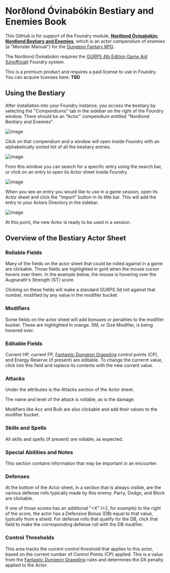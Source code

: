# Norðlond Óvinabókin Bestiary and Enemies Book

This GitHub is for support of the Foundry module, [**Norðlond Óvinabókin: Nordlond Bestiary and Enemies**](https://gaming-ballistic.myshopify.com/collections/all-products/products/nordlondr-ovinabokin-bestiary-and-enemies-book?_pos=10&_fid=532e29de0&_ss=c&variant=42661549375743), which is an actor compendium of enemies (a "Monster Manual") for the [Dungeon Fantary RPG](http://www.warehouse23.com/products/SJG31-1005#_ga=2.47807847.1171997671.1651678932-449078822.1651678932).

The Norðlond Óvinabókin requires the [GURPS 4th Edition Game Aid (Unofficial)](https://foundryvtt.com/packages/gurps) Foundry system.

This is a premium product and requires a paid license to use in Foundry. You can acquire licenses here: **TBD**

## Using the Bestiary

After installation into your Foundry instance, you access the bestiary by selecting the "Compendiums" tab in the sidebar on the right of the Foundry window. There should be an "Actor" compendium entitled "Nordlond Bestiary and Enemies".

![image](https://user-images.githubusercontent.com/7349413/166707511-9a884f96-d606-44ce-b246-18b17441f414.png)

Click on that compendium and a window will open inside Foundry with an alphabetically sorted list of all the bestiary entries.

![image](https://user-images.githubusercontent.com/7349413/166707819-1bc630e5-2057-4ff8-b8ae-7c9b0455f923.png)

From this window you can search for a specific entry using the search bar, or click on an entry to open its Actor sheet inside Foundry.

![image](https://user-images.githubusercontent.com/7349413/166708106-b1d13c67-2a07-43df-ae34-ccf2c85bc658.png)

When you see an entry you would like to use in a game session, open its Actor sheet and click the "Import" button in its title bar. This will add the entry to your Actors Directory in the sidebar.

![image](https://user-images.githubusercontent.com/7349413/166708752-00607f8d-0eaa-4548-9162-ddcf641ae783.png)

At this point, the new Actor is ready to be used in a session.

## Overview of the Bestiary Actor Sheet

### Rollable Fields

Many of the fields on the actor sheet that could be rolled against in a game are clickable. Those fields are highlighted in gold when the mouse cursor hovers over them. In the example below, the mouse is hovering over the Augnarath's Strength (ST) score.

Clicking on these fields will make a standard GURPS 3d roll against that number, modified by any value in the modifier bucket.

### Modifiers

Some fields on the actor sheet will add bonuses or penalties to the modifier bucket. These are highlighted in orange. SM, or Size Modifier, is being hovered over.

### Editable Fields

Current HP, current FP, [Fantastic Dungeon Grappling](https://gaming-ballistic.myshopify.com/collections/all-products/products/fantastic-dungeon-grappling?_pos=5&_fid=532e29de0&_ss=c&variant=42552585322751) control points (CP), and Energy Reserve (if present) are editable. To change the currernt value, click into this field and replace its contents with the new current value.

### Attacks

Under the attributes is the Attacks section of the Actor sheet.

The name and level of the attack is rollable, as is the damage.

Modifiers like Acc and Bulk are also clickable and add their values to the modifier bucket.

### Skills and Spells

All skills and spells (if present) are rollable, as expected.

### Special Abilities and Notes

This section contains information that may be important in an encounter.

### Defenses

At the bottom of the Actor sheet, in a section that is always visible, are the various defense rolls typically made by this enemy. Parry, Dodge, and Block are clickable.

If one of those scores has an additional "+X" (+2, for example) to the right of the score, the actor has a Defensive Bonus (DB) equal to that value, typically from a shield. For defense rolls that qualify for the DB, click that field to make the corresponding defense roll with the DB modifier.

### Control Thresholds

This area tracks the current control threshold that applies to this actor, based on the current number of Control Points (CP) applied. This is a value from the [Fantastic Dungeon Grappling](https://gaming-ballistic.myshopify.com/collections/all-products/products/fantastic-dungeon-grappling?_pos=5&_fid=532e29de0&_ss=c&variant=42552585322751) rules and determines the DX penalty applied to the Actor.
